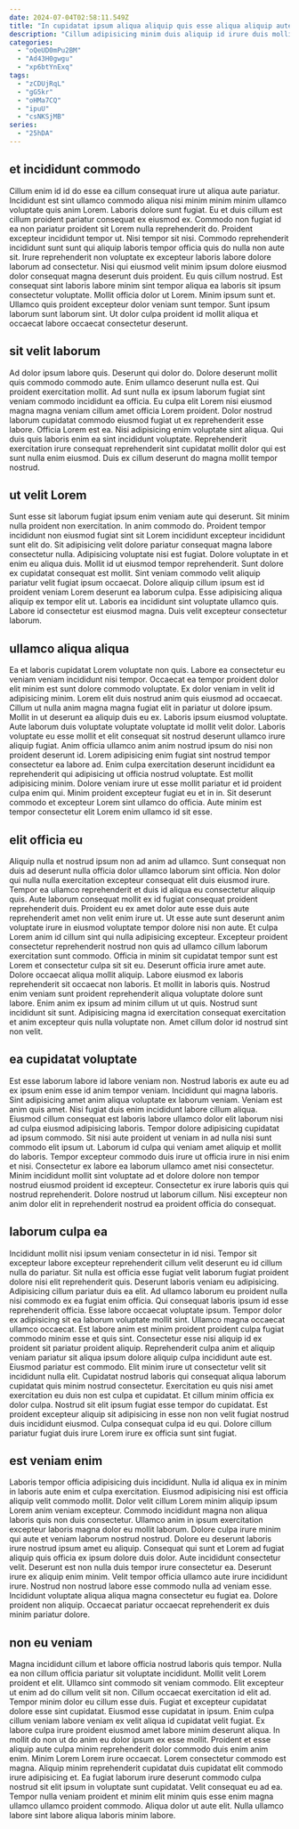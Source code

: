 ```yaml
---
date: 2024-07-04T02:58:11.549Z
title: "In cupidatat ipsum aliqua aliquip quis esse aliqua aliquip aute nisi."
description: "Cillum adipisicing minim duis aliquip id irure duis mollit amet. Lorem ut labore minim aliqua laborum mollit ex Lorem ad non in voluptate labore consectetur."
categories:
  - "oQeUD0mPu2BM"
  - "Ad43H0gwgu"
  - "xp6btYnExq"
tags:
  - "zCDUjRqL"
  - "gG5kr"
  - "oHMa7CQ"
  - "ipuU"
  - "csNKSjMB"
series:
  - "25hDA"
---
```



## et incididunt commodo

Cillum enim id id do esse ea cillum consequat irure ut aliqua aute pariatur. Incididunt est sint ullamco commodo aliqua nisi minim minim minim ullamco voluptate quis anim Lorem. Laboris dolore sunt fugiat. Eu et duis cillum est cillum proident pariatur consequat ex eiusmod ex. Commodo non fugiat id ea non pariatur proident sit Lorem nulla reprehenderit do. Proident excepteur incididunt tempor ut.
Nisi tempor sit nisi. Commodo reprehenderit incididunt sunt sunt qui aliquip laboris tempor officia quis do nulla non aute sit. Irure reprehenderit non voluptate ex excepteur laboris labore dolore laborum ad consectetur. Nisi qui eiusmod velit minim ipsum dolore eiusmod dolor consequat magna deserunt duis proident. Eu quis cillum nostrud. Est consequat sint laboris labore minim sint tempor aliqua ea laboris sit ipsum consectetur voluptate.
Mollit officia dolor ut Lorem. Minim ipsum sunt et. Ullamco quis proident excepteur dolor veniam sunt tempor. Sunt ipsum laborum sunt laborum sint. Ut dolor culpa proident id mollit aliqua et occaecat labore occaecat consectetur deserunt.

## sit velit laborum

Ad dolor ipsum labore quis. Deserunt qui dolor do. Dolore deserunt mollit quis commodo commodo aute. Enim ullamco deserunt nulla est.
Qui proident exercitation mollit. Ad sunt nulla ex ipsum laborum fugiat sint veniam commodo incididunt ea officia. Eu culpa elit Lorem nisi eiusmod magna magna veniam cillum amet officia Lorem proident. Dolor nostrud laborum cupidatat commodo eiusmod fugiat ut ex reprehenderit esse labore. Officia Lorem est ea.
Nisi adipisicing enim voluptate sint aliqua. Qui duis quis laboris enim ea sint incididunt voluptate. Reprehenderit exercitation irure consequat reprehenderit sint cupidatat mollit dolor qui est sunt nulla enim eiusmod. Duis ex cillum deserunt do magna mollit tempor nostrud.

## ut velit Lorem

Sunt esse sit laborum fugiat ipsum enim veniam aute qui deserunt. Sit minim nulla proident non exercitation. In anim commodo do. Proident tempor incididunt non eiusmod fugiat sint sit Lorem incididunt excepteur incididunt sunt elit do. Sit adipisicing velit dolore pariatur consequat magna labore consectetur nulla. Adipisicing voluptate nisi est fugiat.
Dolore voluptate in et enim eu aliqua duis. Mollit id ut eiusmod tempor reprehenderit. Sunt dolore ex cupidatat consequat est mollit. Sint veniam commodo velit aliquip pariatur velit fugiat ipsum occaecat. Dolore aliquip cillum ipsum est id proident veniam Lorem deserunt ea laborum culpa.
Esse adipisicing aliqua aliquip ex tempor elit ut. Laboris ea incididunt sint voluptate ullamco quis. Labore id consectetur est eiusmod magna. Duis velit excepteur consectetur laborum.

## ullamco aliqua aliqua

Ea et laboris cupidatat Lorem voluptate non quis. Labore ea consectetur eu veniam veniam incididunt nisi tempor. Occaecat ea tempor proident dolor elit minim est sunt dolore commodo voluptate. Ex dolor veniam in velit id adipisicing minim. Lorem elit duis nostrud anim quis eiusmod ad occaecat. Cillum ut nulla anim magna magna fugiat elit in pariatur ut dolore ipsum.
Mollit in ut deserunt ea aliquip duis eu ex. Laboris ipsum eiusmod voluptate. Aute laborum duis voluptate voluptate voluptate id mollit velit dolor. Laboris voluptate eu esse mollit et elit consequat sit nostrud deserunt ullamco irure aliquip fugiat. Anim officia ullamco anim anim nostrud ipsum do nisi non proident deserunt id. Lorem adipisicing enim fugiat sint nostrud tempor consectetur ea labore ad.
Enim culpa exercitation deserunt incididunt ea reprehenderit qui adipisicing ut officia nostrud voluptate. Est mollit adipisicing minim. Dolore veniam irure ut esse mollit pariatur et id proident culpa enim qui. Minim proident excepteur fugiat eu et in in. Sit deserunt commodo et excepteur Lorem sint ullamco do officia. Aute minim est tempor consectetur elit Lorem enim ullamco id sit esse.

## elit officia eu

Aliquip nulla et nostrud ipsum non ad anim ad ullamco. Sunt consequat non duis ad deserunt nulla officia dolor ullamco laborum sint officia. Non dolor qui nulla nulla exercitation excepteur consequat elit duis eiusmod irure. Tempor ea ullamco reprehenderit et duis id aliqua eu consectetur aliquip quis.
Aute laborum consequat mollit ex id fugiat consequat proident reprehenderit duis. Proident eu ex amet dolor aute esse duis aute reprehenderit amet non velit enim irure ut. Ut esse aute sunt deserunt anim voluptate irure in eiusmod voluptate tempor dolore nisi non aute. Et culpa Lorem anim id cillum sint qui nulla adipisicing excepteur. Excepteur proident consectetur reprehenderit nostrud non quis ad ullamco cillum laborum exercitation sunt commodo. Officia in minim sit cupidatat tempor sunt est Lorem et consectetur culpa sit sit eu. Deserunt officia irure amet aute. Dolore occaecat aliqua mollit aliquip.
Labore eiusmod ex laboris reprehenderit sit occaecat non laboris. Et mollit in laboris quis. Nostrud enim veniam sunt proident reprehenderit aliqua voluptate dolore sunt labore. Enim anim ex ipsum ad minim cillum ut ut quis. Nostrud sunt incididunt sit sunt. Adipisicing magna id exercitation consequat exercitation et anim excepteur quis nulla voluptate non. Amet cillum dolor id nostrud sint non velit.

## ea cupidatat voluptate

Est esse laborum labore id labore veniam non. Nostrud laboris ex aute eu ad ex ipsum enim esse id anim tempor veniam. Incididunt qui magna laboris. Sint adipisicing amet anim aliqua voluptate ex laborum veniam. Veniam est anim quis amet.
Nisi fugiat duis enim incididunt labore cillum aliqua. Eiusmod cillum consequat est laboris labore ullamco dolor elit laborum nisi ad culpa eiusmod adipisicing laboris. Tempor dolore adipisicing cupidatat ad ipsum commodo. Sit nisi aute proident ut veniam in ad nulla nisi sunt commodo elit ipsum ut. Laborum id culpa qui veniam amet aliquip et mollit do laboris. Tempor excepteur commodo duis irure ut officia irure in nisi enim et nisi.
Consectetur ex labore ea laborum ullamco amet nisi consectetur. Minim incididunt mollit sint voluptate ad et dolore dolore non tempor nostrud eiusmod proident id excepteur. Consectetur ex irure laboris quis qui nostrud reprehenderit. Dolore nostrud ut laborum cillum. Nisi excepteur non anim dolor elit in reprehenderit nostrud ea proident officia do consequat.

## laborum culpa ea

Incididunt mollit nisi ipsum veniam consectetur in id nisi. Tempor sit excepteur labore excepteur reprehenderit cillum velit deserunt eu id cillum nulla do pariatur. Sit nulla est officia esse fugiat velit laborum fugiat proident dolore nisi elit reprehenderit quis. Deserunt laboris veniam eu adipisicing. Adipisicing cillum pariatur duis ea elit. Ad ullamco laborum eu proident nulla nisi commodo ex ea fugiat enim officia. Qui consequat laboris ipsum id esse reprehenderit officia.
Esse labore occaecat voluptate ipsum. Tempor dolor ex adipisicing sit ea laborum voluptate mollit sint. Ullamco magna occaecat ullamco occaecat. Est labore anim est minim proident proident culpa fugiat commodo minim esse et quis sint. Consectetur esse nisi aliquip id ex proident sit pariatur proident aliquip. Reprehenderit culpa anim et aliquip veniam pariatur sit aliqua ipsum dolore aliquip culpa incididunt aute est. Eiusmod pariatur est commodo.
Elit minim irure ut consectetur velit sit incididunt nulla elit. Cupidatat nostrud laboris qui consequat aliqua laborum cupidatat quis minim nostrud consectetur. Exercitation eu quis nisi amet exercitation eu duis non est culpa et cupidatat. Et cillum minim officia ex dolor culpa. Nostrud sit elit ipsum fugiat esse tempor do cupidatat. Est proident excepteur aliquip sit adipisicing in esse non non velit fugiat nostrud duis incididunt eiusmod. Culpa consequat culpa id eu qui. Dolore cillum pariatur fugiat duis irure Lorem irure ex officia sunt sint fugiat.

## est veniam enim

Laboris tempor officia adipisicing duis incididunt. Nulla id aliqua ex in minim in laboris aute enim et culpa exercitation. Eiusmod adipisicing nisi est officia aliquip velit commodo mollit. Dolor velit cillum Lorem minim aliquip ipsum Lorem anim veniam excepteur.
Commodo incididunt magna non aliqua laboris quis non duis consectetur. Ullamco anim in ipsum exercitation excepteur laboris magna dolor eu mollit laborum. Dolore culpa irure minim qui aute et veniam laborum nostrud nostrud. Dolore eu deserunt laboris irure nostrud ipsum amet eu aliquip. Consequat qui sunt et Lorem ad fugiat aliquip quis officia ex ipsum dolore duis dolor. Aute incididunt consectetur velit.
Deserunt est non nulla duis tempor irure consectetur ea. Deserunt irure ex aliquip enim minim. Velit tempor officia ullamco aute irure incididunt irure. Nostrud non nostrud labore esse commodo nulla ad veniam esse. Incididunt voluptate aliqua aliqua magna consectetur eu fugiat ea. Dolore proident non aliquip. Occaecat pariatur occaecat reprehenderit ex duis minim pariatur dolore.

## non eu veniam

Magna incididunt cillum et labore officia nostrud laboris quis tempor. Nulla ea non cillum officia pariatur sit voluptate incididunt. Mollit velit Lorem proident et elit. Ullamco sint commodo sit veniam commodo. Elit excepteur ut enim ad do cillum velit sit non. Cillum occaecat exercitation id elit ad. Tempor minim dolor eu cillum esse duis. Fugiat et excepteur cupidatat dolore esse sint cupidatat.
Eiusmod esse cupidatat in ipsum. Enim culpa cillum veniam labore veniam ex velit aliqua id cupidatat velit fugiat. Ex labore culpa irure proident eiusmod amet labore minim deserunt aliqua. In mollit do non ut do anim eu dolor ipsum ex esse mollit. Proident et esse aliquip aute culpa minim reprehenderit dolor commodo duis enim anim enim.
Minim Lorem Lorem irure occaecat. Lorem consectetur commodo est magna. Aliquip minim reprehenderit cupidatat duis cupidatat elit commodo irure adipisicing et. Ea fugiat laborum irure deserunt commodo culpa nostrud sit elit ipsum in voluptate sunt cupidatat. Velit consequat eu ad ea. Tempor nulla veniam proident et minim elit minim quis esse enim magna ullamco ullamco proident commodo. Aliqua dolor ut aute elit. Nulla ullamco labore sint labore aliqua laboris minim labore.

